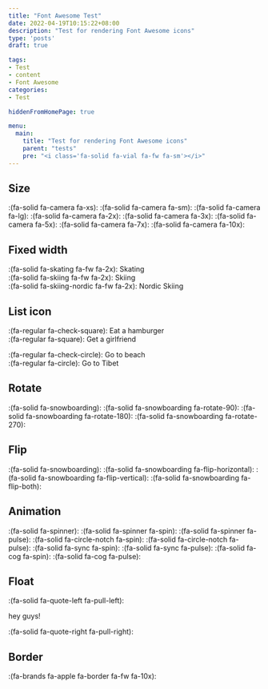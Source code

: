 ```yaml
---
title: "Font Awesome Test"
date: 2022-04-19T10:15:22+08:00
description: "Test for rendering Font Awesome icons"
type: 'posts'
draft: true

tags:
- Test
- content
- Font Awesome
categories:
- Test

hiddenFromHomePage: true

menu:
  main:
    title: "Test for rendering Font Awesome icons"
    parent: "tests"
    pre: "<i class='fa-solid fa-vial fa-fw fa-sm'></i>"
---
```


## Size

:(fa-solid fa-camera fa-xs):
:(fa-solid fa-camera fa-sm):
:(fa-solid fa-camera fa-lg):
:(fa-solid fa-camera fa-2x):
:(fa-solid fa-camera fa-3x):
:(fa-solid fa-camera fa-5x):
:(fa-solid fa-camera fa-7x):
:(fa-solid fa-camera fa-10x):

## Fixed width

:(fa-solid fa-skating fa-fw fa-2x): Skating  
:(fa-solid fa-skiing fa-fw fa-2x): Skiing  
:(fa-solid fa-skiing-nordic fa-fw fa-2x): Nordic Skiing  

## List icon

:(fa-regular fa-check-square): Eat a hamburger  
:(fa-regular fa-square): Get a girlfriend

:(fa-regular fa-check-circle): Go to beach  
:(fa-regular fa-circle): Go to Tibet

## Rotate

:(fa-solid fa-snowboarding):
:(fa-solid fa-snowboarding fa-rotate-90):
:(fa-solid fa-snowboarding fa-rotate-180):
:(fa-solid fa-snowboarding fa-rotate-270):

## Flip

:(fa-solid fa-snowboarding):
:(fa-solid fa-snowboarding fa-flip-horizontal):
:(fa-solid fa-snowboarding fa-flip-vertical):
:(fa-solid fa-snowboarding fa-flip-both):


## Animation

:(fa-solid fa-spinner):
:(fa-solid fa-spinner fa-spin):
:(fa-solid fa-spinner fa-pulse):
:(fa-solid fa-circle-notch fa-spin):
:(fa-solid fa-circle-notch fa-pulse):
:(fa-solid fa-sync fa-spin):
:(fa-solid fa-sync fa-pulse):
:(fa-solid fa-cog fa-spin):
:(fa-solid fa-cog fa-pulse):


## Float

:(fa-solid fa-quote-left fa-pull-left):

<div class="text-center">hey guys!</div>

:(fa-solid fa-quote-right fa-pull-right):

## Border

:(fa-brands fa-apple fa-border fa-fw fa-10x):